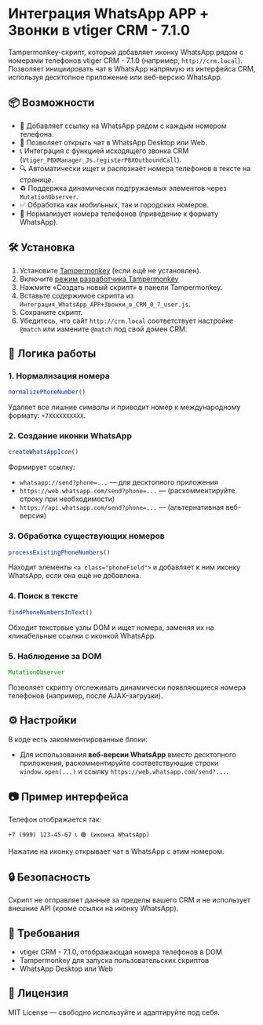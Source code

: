 
# Интеграция WhatsApp APP + Звонки в vtiger CRM - 7.1.0

Tampermonkey-скрипт, который добавляет иконку WhatsApp рядом с номерами телефонов vtiger CRM - 7.1.0 (например, `http://crm.local`). Позволяет инициировать чат в WhatsApp напрямую из интерфейса CRM, используя десктопное приложение или веб-версию WhatsApp.

## 📦 Возможности

* 🔗 Добавляет ссылку на WhatsApp рядом с каждым номером телефона.
* 💬 Позволяет открыть чат в WhatsApp Desktop или Web.
* 📞 Интеграция с функцией исходящего звонка CRM (`Vtiger_PBXManager_Js.registerPBXOutboundCall`).
* 🔍 Автоматически ищет и распознаёт номера телефонов в тексте на странице.
* ♻️ Поддержка динамически подгружаемых элементов через `MutationObserver`.
* ✅ Обработка как мобильных, так и городских номеров.
* 🧼 Нормализует номера телефонов (приведение к формату WhatsApp).

## 🛠️ Установка

1. Установите [Tampermonkey](https://www.tampermonkey.net/) (если ещё не установлен).
2. Включите [режим разработчика Tampermonkey](https://www.tampermonkey.net/faq.php#Q209) 
3. Нажмите «Создать новый скрипт» в панели Tampermonkey.
4. Вставьте содержимое скрипта из `Интеграция_WhatsApp_APP+Звонки_в_CRM_0_7_user.js`.
5. Сохраните скрипт.
6. Убедитесь, что сайт `http://crm.local` соответствует настройке `@match` или измените `@match` под свой домен CRM.

## 🧠 Логика работы

### 1. **Нормализация номера**

```js
normalizePhoneNumber()
```

Удаляет все лишние символы и приводит номер к международному формату: `+7XXXXXXXXXX`.

### 2. **Создание иконки WhatsApp**

```js
createWhatsAppIcon()
```

Формирует ссылку:

* `whatsapp://send?phone=...` — для десктопного приложения
* `https://web.whatsapp.com/send?phone=...` — (раскомментируйте строку при необходимости)
* `https://api.whatsapp.com/send?phone=...` — (альтернативная веб-версия)

### 3. **Обработка существующих номеров**

```js
processExistingPhoneNumbers()
```

Находит элементы `<a class="phoneField">` и добавляет к ним иконку WhatsApp, если она ещё не добавлена.

### 4. **Поиск в тексте**

```js
findPhoneNumbersInText()
```

Обходит текстовые узлы DOM и ищет номера, заменяя их на кликабельные ссылки с иконкой WhatsApp.

### 5. **Наблюдение за DOM**

```js
MutationObserver
```

Позволяет скрипту отслеживать динамически появляющиеся номера телефонов (например, после AJAX-загрузки).

## ⚙️ Настройки

В коде есть закомментированные блоки:

* Для использования **веб-версии WhatsApp** вместо десктопного приложения, раскомментируйте соответствующие строки `window.open(...)` и ссылку `https://web.whatsapp.com/send?...`.

## 📷 Пример интерфейса

Телефон отображается так:

```
+7 (999) 123-45-67 📞 🟢 (иконка WhatsApp)
```

Нажатие на иконку открывает чат в WhatsApp с этим номером.

## 🔒 Безопасность

Скрипт не отправляет данные за пределы вашего CRM и не использует внешние API (кроме ссылки на иконку WhatsApp).


## 📌 Требования

* vtiger CRM - 7.1.0, отображающая номера телефонов в DOM
* Tampermonkey для запуска пользовательских скриптов
* WhatsApp Desktop или Web

## 📄 Лицензия

MIT License — свободно используйте и адаптируйте под себя.
